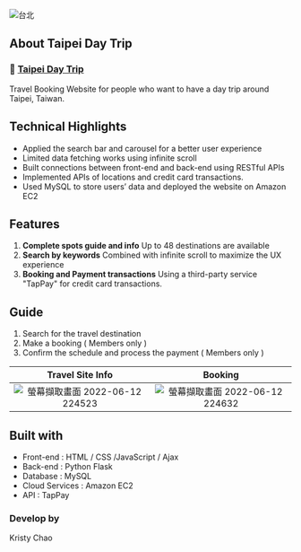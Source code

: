 

![台北](https://user-images.githubusercontent.com/95632624/173238261-3dfa89a5-0665-45c9-9ee4-969dbca1e028.jpg)

## About Taipei Day Trip
### 🚀 [Taipei Day Trip](http://54.161.96.147:3000/)
Travel Booking Website for people who want to have a day trip around Taipei, Taiwan.

## Technical Highlights

* Applied the search bar and carousel for a better user experience
* Limited data fetching works using infinite scroll
* Built connections between front-end and back-end using RESTful APIs
* Implemented APIs of locations and credit card transactions.
* Used MySQL to store users’ data and deployed the website on Amazon EC2

## Features
1. **Complete spots guide and info** Up to 48 destinations are available 
2. **Search by keywords** Combined with infinite scroll to maximize the UX experience  
3. **Booking and Payment transactions** Using a third-party service "TapPay" for credit card transactions.  

## Guide
1. Search for the travel destination
2. Make a booking ( Members only )
3. Confirm the schedule and process the payment ( Members only )

Travel Site Info            |  Booking
:-------------------------: | :-------------------------:
![螢幕擷取畫面 2022-06-12 224523](https://user-images.githubusercontent.com/95632624/173238943-e3d6d754-3d73-4230-ad63-91e153b7f2c0.jpg) | ![螢幕擷取畫面 2022-06-12 224632](https://user-images.githubusercontent.com/95632624/173238775-81c020df-6ac0-4ed3-89c4-afb9ccfaced2.jpg)


## Built with
* Front-end : HTML / CSS /JavaScript / Ajax 
* Back-end : Python Flask
* Database : MySQL
* Cloud Services : Amazon EC2
* API : TapPay


### Develop by
Kristy Chao
